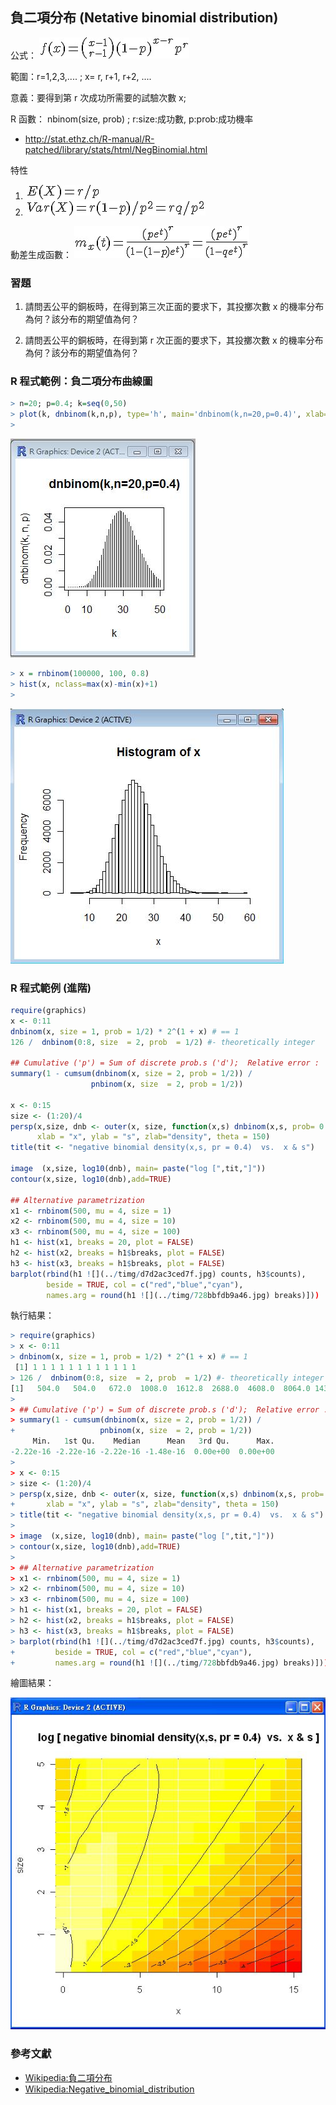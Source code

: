 ## 負二項分布 (Netative binomial distribution)

公式： ![](../timg/ac4a18c96a0b.jpg) 

範圍：r=1,2,3,.... ; x= r, r+1, r+2, ....

意義：要得到第 r 次成功所需要的試驗次數 x; 

R 函數： nbinom(size, prob) ; r:size:成功數, p:prob:成功機率

* <http://stat.ethz.ch/R-manual/R-patched/library/stats/html/NegBinomial.html>

特性

1.  ![](../timg/1ff0b1f39258.jpg) 
2.  ![](../timg/933590aefdd6.jpg) 

動差生成函數： ![](../timg/bd10f9db1026.jpg) 

### 習題

1. 請問丟公平的銅板時，在得到第三次正面的要求下，其投擲次數 x 的機率分布為何？該分布的期望值為何？

2. 請問丟公平的銅板時，在得到第 r 次正面的要求下，其投擲次數 x 的機率分布為何？該分布的期望值為何？

### R 程式範例：負二項分布曲線圖

```R
> n=20; p=0.4; k=seq(0,50)
> plot(k, dnbinom(k,n,p), type='h', main='dnbinom(k,n=20,p=0.4)', xlab='k')
>  
```

![](../img/dnbinomPlot.jpg)

```R
> x = rnbinom(100000, 100, 0.8)
> hist(x, nclass=max(x)-min(x)+1)
> 
```

![](../img/rnbinomHist.jpg)

### R 程式範例 (進階)

```R
require(graphics)
x <- 0:11
dnbinom(x, size = 1, prob = 1/2) * 2^(1 + x) # == 1
126 /  dnbinom(0:8, size  = 2, prob  = 1/2) #- theoretically integer

## Cumulative ('p') = Sum of discrete prob.s ('d');  Relative error :
summary(1 - cumsum(dnbinom(x, size = 2, prob = 1/2)) /
                  pnbinom(x, size  = 2, prob = 1/2))

x <- 0:15
size <- (1:20)/4
persp(x,size, dnb <- outer(x, size, function(x,s) dnbinom(x,s, prob= 0.4)),
      xlab = "x", ylab = "s", zlab="density", theta = 150)
title(tit <- "negative binomial density(x,s, pr = 0.4)  vs.  x & s")

image  (x,size, log10(dnb), main= paste("log [",tit,"]"))
contour(x,size, log10(dnb),add=TRUE)

## Alternative parametrization
x1 <- rnbinom(500, mu = 4, size = 1)
x2 <- rnbinom(500, mu = 4, size = 10)
x3 <- rnbinom(500, mu = 4, size = 100)
h1 <- hist(x1, breaks = 20, plot = FALSE)
h2 <- hist(x2, breaks = h1$breaks, plot = FALSE)
h3 <- hist(x3, breaks = h1$breaks, plot = FALSE)
barplot(rbind(h1 ![](../timg/d7d2ac3ced7f.jpg) counts, h3$counts),
        beside = TRUE, col = c("red","blue","cyan"),
        names.arg = round(h1 ![](../timg/728bbfdb9a46.jpg) breaks)]))
```

執行結果：

```R
> require(graphics)
> x <- 0:11
> dnbinom(x, size = 1, prob = 1/2) * 2^(1 + x) # == 1
 [1] 1 1 1 1 1 1 1 1 1 1 1 1
> 126 /  dnbinom(0:8, size  = 2, prob  = 1/2) #- theoretically integer
[1]   504.0   504.0   672.0  1008.0  1612.8  2688.0  4608.0  8064.0 14336.0
> 
> ## Cumulative ('p') = Sum of discrete prob.s ('d');  Relative error :
> summary(1 - cumsum(dnbinom(x, size = 2, prob = 1/2)) /
+                   pnbinom(x, size  = 2, prob = 1/2))
     Min.   1st Qu.    Median      Mean   3rd Qu.      Max. 
-2.22e-16 -2.22e-16 -2.22e-16 -1.48e-16  0.00e+00  0.00e+00 
> 
> x <- 0:15
> size <- (1:20)/4
> persp(x,size, dnb <- outer(x, size, function(x,s) dnbinom(x,s, prob= 0.4)),
+       xlab = "x", ylab = "s", zlab="density", theta = 150)
> title(tit <- "negative binomial density(x,s, pr = 0.4)  vs.  x & s")
> 
> image  (x,size, log10(dnb), main= paste("log [",tit,"]"))
> contour(x,size, log10(dnb),add=TRUE)
> 
> ## Alternative parametrization
> x1 <- rnbinom(500, mu = 4, size = 1)
> x2 <- rnbinom(500, mu = 4, size = 10)
> x3 <- rnbinom(500, mu = 4, size = 100)
> h1 <- hist(x1, breaks = 20, plot = FALSE)
> h2 <- hist(x2, breaks = h1$breaks, plot = FALSE)
> h3 <- hist(x3, breaks = h1$breaks, plot = FALSE)
> barplot(rbind(h1 ![](../timg/d7d2ac3ced7f.jpg) counts, h3$counts),
+         beside = TRUE, col = c("red","blue","cyan"),
+         names.arg = round(h1 ![](../timg/728bbfdb9a46.jpg) breaks)]))
```

繪圖結果：

![](../img/nbinom.jpg)

### 參考文獻
* [Wikipedia:負二項分布](http://zh.wikipedia.org/wiki/%E8%B2%A0%E4%BA%8C%E9%A0%85%E5%88%86%E4%BD%88)
* [Wikipedia:Negative_binomial_distribution](http://en.wikipedia.org/wiki/Negative_binomial_distribution)

